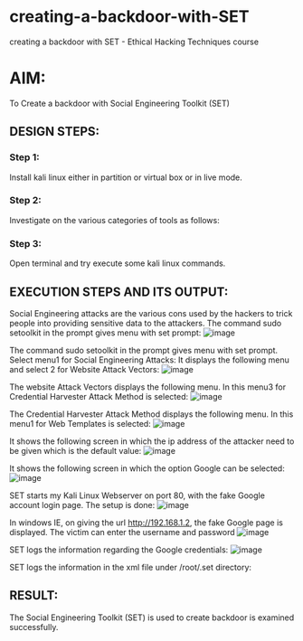 # creating-a-backdoor-with-SET
creating a backdoor with SET - Ethical Hacking Techniques course

# AIM:
To Create a backdoor with Social Engineering Toolkit (SET)

## DESIGN STEPS:
### Step 1:
Install kali linux either in partition or virtual box or in live mode.

### Step 2:
Investigate on the various categories of tools as follows:

### Step 3:
Open terminal and try execute some kali linux commands.

## EXECUTION STEPS AND ITS OUTPUT:
Social Engineering attacks are the various cons used by the hackers to trick people into providing sensitive data to the attackers. 
The command sudo setoolkit in the prompt gives menu with set prompt:
![image](https://github.com/Priya-Loganathan/creating-a-backdoor-with-SET/assets/121166075/f06fef0d-7fd3-4b13-ad0a-cd885c8de008)

The command sudo setoolkit in the prompt gives menu with set prompt. Select menu1 for Social Engineering Attacks:
It displays the following menu and select 2 for Website Attack Vectors:
![image](https://github.com/Priya-Loganathan/creating-a-backdoor-with-SET/assets/121166075/25f9f3a0-eb69-4b41-8277-b709ce462fd8)

The website Attack Vectors displays the following menu. In this menu3 for Credential Harvester Attack Method is selected:
![image](https://github.com/Priya-Loganathan/creating-a-backdoor-with-SET/assets/121166075/89a26615-727e-4e2d-8d58-cb5acc0adb40)

The Credential Harvester Attack Method displays the following menu. In this menu1 for Web Templates is selected:
![image](https://github.com/Priya-Loganathan/creating-a-backdoor-with-SET/assets/121166075/a458539a-8e97-4fd9-85f1-b2eb965585e6)

It shows the following screen in which the ip address of the attacker need to be given which is the default value:
![image](https://github.com/Priya-Loganathan/creating-a-backdoor-with-SET/assets/121166075/51bda9ab-b7ed-44bd-a345-234dba04223f)

It shows the following screen in which the option Google can be selected:
![image](https://github.com/Priya-Loganathan/creating-a-backdoor-with-SET/assets/121166075/236e3083-d188-498f-a6e6-7cbd741f251f)

SET starts my Kali Linux Webserver on port 80, with the fake Google account login page. The setup is done:
![image](https://github.com/Priya-Loganathan/creating-a-backdoor-with-SET/assets/121166075/dcb4465d-6ff3-484c-958a-759d0398e261)

In windows IE, on giving the url http://192.168.1.2, the fake Google page is displayed. The victim can enter the username and password
![image](https://github.com/Priya-Loganathan/creating-a-backdoor-with-SET/assets/121166075/e7031cd7-dd87-4738-9ec1-bc2afe1113f5)

SET logs the information regarding the Google credentials:
![image](https://github.com/Priya-Loganathan/creating-a-backdoor-with-SET/assets/121166075/1cb07278-445c-4651-9f31-7ce36ed27a4d)

SET logs the information in the xml file under /root/.set directory:

## RESULT:
The Social Engineering Toolkit (SET) is used to create backdoor is  examined successfully.

